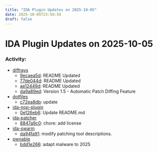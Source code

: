 ```yaml
---
title: "IDA Plugin Updates on 2025-10-05"
date: 2025-10-05T23:59:59
draft: false
---
```


# IDA Plugin Updates on 2025-10-05

### Activity:
  - [diffrays](https://github.com/pwnfuzz/diffrays)
    - [9ecaea5d](https://github.com/pwnfuzz/diffrays/commit/9ecaea5d68ab62fd7359de40d520e6b7f7f31907): README Updated
    - [77de044d](https://github.com/pwnfuzz/diffrays/commit/77de044d6a468f688f15c072b54a7d7f752adef2): README Updated
    - [ae12449d](https://github.com/pwnfuzz/diffrays/commit/ae12449dabc18537a0f6889ceb72a342db2dd37b): README Updated
    - [da9a89ed](https://github.com/pwnfuzz/diffrays/commit/da9a89eda02bfa3e8b4f1e2e69db54c0a8a45faa): Version 1.5 - Automatic Patch Diffing Feature
  - [dotfiles](https://github.com/RioKato/dotfiles)
    - [c72ea8db](https://github.com/RioKato/dotfiles/commit/c72ea8db1378af53d4eafa4f3f893784469892aa): update
  - [ida-nop-plugin](https://github.com/tde-nico/ida-nop-plugin)
    - [0e126eb6](https://github.com/tde-nico/ida-nop-plugin/commit/0e126eb684932df395a5e730808b2f18666d735b): Update README.md
  - [ida-patcher](https://github.com/Mewski/ida-patcher)
    - [8847a9c0](https://github.com/Mewski/ida-patcher/commit/8847a9c0db50e8759837d2bbb1f85e7d15283ee9): chore: add license
  - [ida-swarm](https://github.com/shells-above/ida-swarm)
    - [da94fa91](https://github.com/shells-above/ida-swarm/commit/da94fa91c12c77fb05cad1b2c647f5db59debed0): modify patching tool descriptions.
  - [pwnable](https://github.com/giladreti/pwnable)
    - [bdd1e266](https://github.com/giladreti/pwnable/commit/bdd1e26611e0c85ab539011e06235109f301f982): adapt malware to 2025
